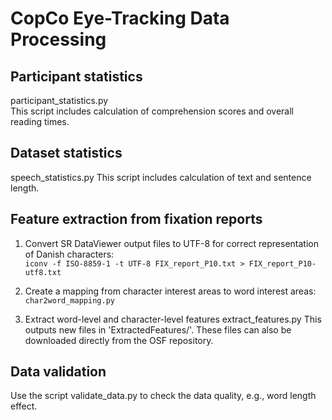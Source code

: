 # CopCo Eye-Tracking Data Processing

## Participant statistics
participant_statistics.py  
This script includes calculation of comprehension scores and overall reading times.

## Dataset statistics
speech_statistics.py
This script includes calculation of text and sentence length.

## Feature extraction from fixation reports

1. Convert SR DataViewer output files to UTF-8 for correct representation of Danish characters:  
`iconv -f ISO-8859-1 -t UTF-8 FIX_report_P10.txt > FIX_report_P10-utf8.txt`

2. Create a mapping from character interest areas to word interest areas:
`char2word_mapping.py`

3. Extract word-level and character-level features
extract_features.py
This outputs new files in 'ExtractedFeatures/'.
These files can also be downloaded directly from the OSF repository.



## Data validation

Use the script validate_data.py to check the data quality, e.g., word length effect.


